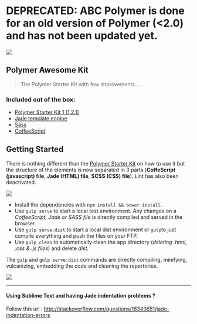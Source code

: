 # DEPRECATED: ABC Polymer is done for an old version of Polymer (<2.0) and has not been updated yet.

![](http://image.noelshack.com/fichiers/2015/52/1450692669-polymerawesome.png)
## Polymer Awesome Kit
> The Polymer Starter Kit with few improvements....

### Included out of the box:
* [Polymer Starter Kit 1 (1.2.1)](https://github.com/polymerelements/polymer-starter-kit/releases)
* [Jade template engine](http://jade-lang.com/)
* [Sass](http://sass-lang.com/)
* [CoffeeScript](http://coffeescript.org/)

## Getting Started

There is nothing different than the [Polymer Starter Kit](https://github.com/PolymerElements/polymer-starter-kit) on how to use it but the structure of the elements is now separated in 3 parts (**CoffeScript (javascript) file**, **Jade (HTML) file**, **SCSS (CSS) file**). Lint has also been deactivated. 

![](http://image.noelshack.com/fichiers/2015/52/1450693863-capture-d-ecran-2015-12-21-a-11-30-35.png)

* Install the dependencies with `npm install && bower install`. 
* Use `gulp serve` to start a local test environment. Any changes on a *CoffeeScript, Jade or SASS file* is directly compiled and served in the browser. 
* Use `gulp serve:dist` to start a local dist environment or `gulp`to just compile everything and push the files on your FTP. 
* Use `gulp clean` to automatically clean the app directory (*deleting .html, .css & .js files*) and delete *dist*.

The `gulp` and `gulp serve:dist` commands are directly compiling, minifying, vulcanizing, embedding the code and cleaning the repertories.

![](http://image.noelshack.com/fichiers/2015/52/1450694633-jadesass.png)

-----

#### Using Sublime Text and having Jade indentation problems ?
Follow this url : http://stackoverflow.com/questions/18343651/jade-indentation-errors
